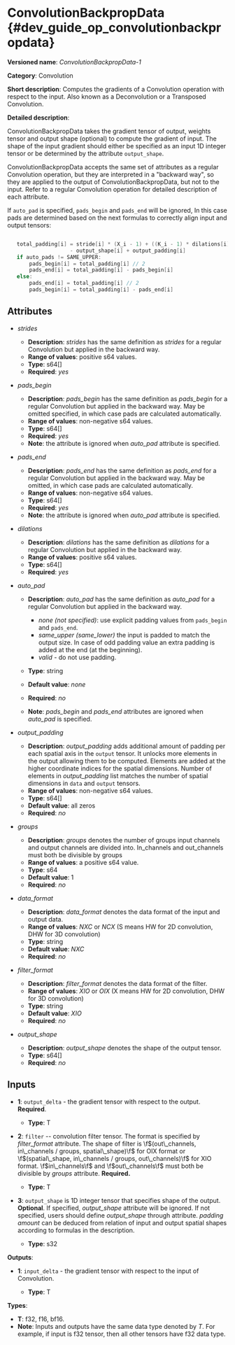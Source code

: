 # ConvolutionBackpropData {#dev_guide_op_convolutionbackpropdata}

**Versioned name**: *ConvolutionBackpropData-1*

**Category**: Convolution

**Short description**: Computes the gradients of a Convolution operation with
respect to the input. Also known as a Deconvolution or a Transposed Convolution.

**Detailed description**:

ConvolutionBackpropData takes the gradient tensor of output, weights tensor and
output shape (optional) to compute the gradient of input. The shape of the
input gradient should either be specified as an input 1D integer tensor or be
determined by the attribute ``output_shape``.

ConvolutionBackpropData accepts the same set of attributes as a regular
Convolution operation, but they are interpreted in a "backward way", so they are
applied to the output of ConvolutionBackpropData, but not to the input. Refer to
a regular Convolution operation for detailed description of each attribute.

If ``auto_pad`` is specified, ``pads_begin`` and ``pads_end`` will be ignored,
In this case pads are determined based on the next formulas to correctly align
input and output tensors:

~~~cpp

   total_padding[i] = stride[i] * (X_i - 1) + ((K_i - 1) * dilations[i] + 1)
                    - output_shape[i] + output_padding[i]
   if auto_pads != SAME_UPPER:
       pads_begin[i] = total_padding[i] // 2
       pads_end[i] = total_padding[i] - pads_begin[i]
   else:
       pads_end[i] = total_padding[i] // 2
       pads_begin[i] = total_padding[i] - pads_end[i]
~~~

## Attributes

* *strides*

  * **Description**: *strides* has the same definition as *strides* for a
    regular Convolution but applied in the backward way.
  * **Range of values**: positive s64 values.
  * **Type**: s64[]
  * **Required**: *yes*

* *pads_begin*

  * **Description**: *pads_begin* has the same definition as *pads_begin* for a
    regular Convolution but applied in the backward way.
    May be omitted specified, in which case pads are calculated automatically.
  * **Range of values**: non-negative s64 values.
  * **Type**: s64[]
  * **Required**: *yes*
  * **Note**: the attribute is ignored when *auto_pad* attribute is specified.

* *pads_end*

  * **Description**: *pads_end* has the same definition as *pads_end* for a
    regular Convolution but applied in the backward way.
    May be omitted, in which case pads are calculated automatically.
  * **Range of values**: non-negative s64 values.
  * **Type**: s64[]
  * **Required**: *yes*
  * **Note**: the attribute is ignored when *auto_pad* attribute is specified.

* *dilations*

  * **Description**: *dilations* has the same definition as *dilations* for a
    regular Convolution but applied in the backward way.
  * **Range of values**: positive s64 values.
  * **Type**: s64[]
  * **Required**: *yes*

* *auto_pad*

  * **Description**: *auto_pad* has the same definition as *auto_pad* for a
    regular Convolution but applied in the backward way.

    * *none (not specified)*: use explicit padding values from ``pads_begin``
      and ``pads_end``.
    * *same_upper (same_lower)* the input is padded to match the output size.
      In case of odd padding value an extra padding is added at the end
      (at the beginning).
    * *valid* - do not use padding.

  * **Type**: string
  * **Default value**: *none*
  * **Required**: *no*
  * **Note**: *pads_begin* and *pads_end* attributes are ignored when *auto_pad*
    is specified.

* *output_padding*

  * **Description**: *output_padding* adds additional amount of padding per
    each spatial axis in the ``output`` tensor. It unlocks more elements in the
    output allowing them to be computed. Elements are added at the higher
    coordinate indices for the spatial dimensions. Number of elements in
    *output_padding* list matches the number of spatial dimensions in ``data``
    and ``output`` tensors.
  * **Range of values**: non-negative s64 values.
  * **Type**: s64[]
  * **Default value**: all zeros
  * **Required**: *no*

* *groups*

  * **Description**: *groups* denotes the number of groups input channels and
    output channels are divided into. In_channels and out_channels must both be
    divisible by groups
  * **Range of values**: a positive s64 value.
  * **Type**: s64
  * **Default value**: 1
  * **Required**: *no*

* *data_format*

  * **Description**: *data_format* denotes the data format of the input and
    output data.
  * **Range of values**: *NXC* or *NCX* (S means HW for 2D convolution, DHW for
    3D convolution)
  * **Type**: string
  * **Default value**: *NXC*
  * **Required**: *no*

* *filter_format*

  * **Description**: *filter_format* denotes the data format of the filter.
  * **Range of values**: *XIO* or *OIX* (X means HW for 2D convolution, DHW for
    3D convolution)
  * **Type**: string
  * **Default value**: *XIO*
  * **Required**: *no*

* *output_shape*

  * **Description**: *output_shape* denotes the shape of the output tensor.
  * **Type**: s64[]
  * **Required**: *no*

## Inputs

* **1**: ``output_delta`` - the gradient tensor with respect to the output.
  **Required**.

  * **Type**: T

* **2**: ``filter`` --  convolution filter tensor. The format is specified by
  *filter_format* attribute. The shape of filter is
  \f$(out\_channels, in\_channels / groups, spatial\_shape)\f$ for OIX format
  or \f$(spatial\_shape, in\_channels / groups, out\_channels)\f$ for XIO format.
  \f$in\_channels\f$ and \f$out\_channels\f$ must both be divisible by
  *groups* attribute. **Required.**

  * **Type**: T

* **3**: ``output_shape`` is 1D integer tensor that specifies shape of
  the output. **Optional**. If specified, *output_shape* attribute will be
  ignored. If not specified, users should define *output_shape* through
  attribute. *padding amount* can be deduced from relation of input and output
  spatial shapes according to formulas in the description.

  * **Type**: s32

**Outputs**:

* **1**: ``input_delta`` - the gradient tensor with respect to the input of
  Convolution.

  * **Type**: T

**Types**:

* **T**: f32, f16, bf16.
* **Note**: Inputs and outputs have the same data type denoted by *T*. For
  example, if input is f32 tensor, then all other tensors have f32 data type.
